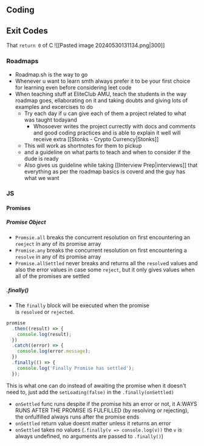 ## Coding 

## Exit Codes
That `return 0` of C
![[Pasted image 20240530131134.png|300]]
### Roadmaps
- Roadmap.sh is the way to go
- Whenever u want to learn smth always prefer it to be your first choice for learning even before considering leet code 
- When teaching stuff at EliteClub AMU, teach the students in the way roadmap goes, ellaborating on it and taking doubts and giving lots of examples and excercises to do
	- Try each day if u can give each of them a project related to what was taught todayand 
		- Whosoever writes the project currectly with docs and comments and good coding practices and is able to explain it well will receive extra [[Stonks - Crypto Currency|Stonks]] 
	- This will work as shortnotes for them to pickup
	- and a guideline on what parts to teach and when to consider if the dude is ready
	- Also gives us guideline while taking [[Interview Prep|interviews]] that everything as per the roadmap basics is coverd and the guy has what we want

### JS

#### Promises

##### Promise Object 

- `Promsie.all` breaks the concurrent resolution on first encountering an `reeject` in any of its promise array 
- `Promise.any` breaks the concurrent resolution on first encountering a `resolve` in any of its promise array 
- `Promise.allSettled` never breaks and returns all the `resolve`d values and also the error values in case some `reject`, but it only gives values when all of the promises are settled

##### .finally()
- The `finally` block will be executed when the promise is `resolved` or `rejected`.

```js
promise
  .then((result) => {
    console.log(result);
  })
  .catch((error) => {
    console.log(error.message);
  })
  .finally(() => {
    console.log('Finally Promise has settled');
  });
```

This is what one can do instead of awaiting the promise when it doesn't need to, just add the `setLoading(false)` in the `.finally(onSettled)`
- `onSettled` func runs despite if the promise hits an error or not, it A:WAYS RUNS AFTER THE PROMISE IS FULFILLED (by resolving or rejecting), the onfulfilled always runs after the promise ends
- `onSettled` return value doesnt matter unless it returns an error 
- `onSettled` takes no values (`.finally(v => console.log(v))` the `v` is always undefined, no arguments are passed to `.finally()`)